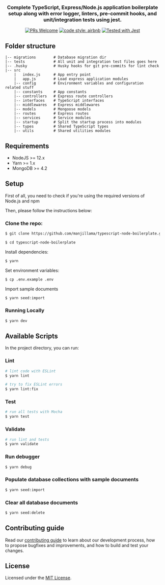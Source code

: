 <h3 align="center">
    Complete TypeScript, Express/Node.js application boilerplate setup along with error logger, linters, pre-commit hooks, and unit/integration tests using jest.
</h3>

<p align="center">
  <a href="CONTRIBUTING.md"><img src="https://img.shields.io/badge/PRs-welcome-brightgreen.svg" alt="PRs Welcome"></a>
  <a href="https://www.npmjs.com/package/eslint-config-airbnb-typescript"><img alt="code style: airbnb" src="https://img.shields.io/badge/code%20style-airbnb-red"></a>
  <a href="https://github.com/facebook/jest"><img src="https://img.shields.io/badge/tested_with-jest-99424f.svg" alt="Tested with Jest"></a>
</p>

## Folder structure

```
|-- migrations        # Database migration dir
|-- tests             # All unit and integration test files goes here
|-- .husky            # Husky hooks for git pre-commits for lint check
|-- src
    |   index.js      # App entry point
    |   app.js        # Load express application modules
    |-- config        # Environment variables and configuration related stuff
    |-- constants     # App constants
    |-- controllers   # Express route controllers
    |-- interfaces    # TypeScript interfaces
    |-- middlewares   # Express middlewares
    |-- models        # Mongoose models
    |-- routes        # Express routes
    |-- services      # Service modules
    |-- startup       # Split the startup process into modules
    |-- types         # Shared TypeScript types
    |-- utils         # Shared utilities modules
```

## Requirements

- NodeJS >= 12.x
- Yarn >= 1.x
- MongoDB >= 4.2

## Setup

First of all, you need to check if you're using the required versions of Node.js and npm <br/>

Then, please follow the instructions below:

### Clone the repo:

```bash
$ git clone https://github.com/manjillama/typescript-node-boilerplate.git

$ cd typescript-node-boilerplate
```

Install dependencies:

```bash
$ yarn
```

Set environment variables:

```bash
$ cp .env.example .env
```

Import sample documents

```bash
$ yarn seed:import
```

### Running Locally

```bash
$ yarn dev
```

## Available Scripts

In the project directory, you can run:

### Lint

```bash
# lint code with ESLint
$ yarn lint

# try to fix ESLint errors
$ yarn lint:fix
```

### Test

```bash
# run all tests with Mocha
$ yarn test
```

### Validate

```bash
# run lint and tests
$ yarn validate
```

### Run debugger

```bash
$ yarn debug
```

### Populate database collections with sample documents

```bash
$ yarn seed:import
```

### Clear all database documents

```bash
$ yarn seed:delete
```

## Contributing guide

Read our [contributing guide](./CONTRIBUTING.md) to learn about our development process, how to propose bugfixes and improvements, and how to build and test your changes.

## License

Licensed under the [MIT License](./LICENSE).
